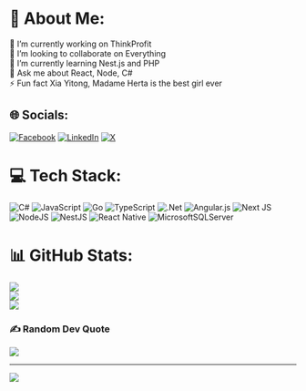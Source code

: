 # 💫 About Me:
🔭 I’m currently working on ThinkProfit<br>👯 I’m looking to collaborate on Everything<br>🌱 I’m currently learning Nest.js and PHP<br>💬 Ask me about React, Node, C#<br>⚡ Fun fact Xia Yitong, Madame Herta is the best girl ever 


## 🌐 Socials:
[![Facebook](https://img.shields.io/badge/Facebook-%231877F2.svg?logo=Facebook&logoColor=white)](https://facebook.com/mikuislife12) [![LinkedIn](https://img.shields.io/badge/LinkedIn-%230077B5.svg?logo=linkedin&logoColor=white)](https://linkedin.com/in/nguyễn-thuỵ-thiên-phúc-99b415332/) [![X](https://img.shields.io/badge/X-black.svg?logo=X&logoColor=white)](https://x.com/its4amhere) 

# 💻 Tech Stack:
![C#](https://img.shields.io/badge/c%23-%23239120.svg?style=for-the-badge&logo=csharp&logoColor=white) ![JavaScript](https://img.shields.io/badge/javascript-%23323330.svg?style=for-the-badge&logo=javascript&logoColor=%23F7DF1E) ![Go](https://img.shields.io/badge/go-%2300ADD8.svg?style=for-the-badge&logo=go&logoColor=white) ![TypeScript](https://img.shields.io/badge/typescript-%23007ACC.svg?style=for-the-badge&logo=typescript&logoColor=white) ![.Net](https://img.shields.io/badge/.NET-5C2D91?style=for-the-badge&logo=.net&logoColor=white) ![Angular.js](https://img.shields.io/badge/angular.js-%23E23237.svg?style=for-the-badge&logo=angularjs&logoColor=white) ![Next JS](https://img.shields.io/badge/Next-black?style=for-the-badge&logo=next.js&logoColor=white) ![NodeJS](https://img.shields.io/badge/node.js-6DA55F?style=for-the-badge&logo=node.js&logoColor=white) ![NestJS](https://img.shields.io/badge/nestjs-%23E0234E.svg?style=for-the-badge&logo=nestjs&logoColor=white) ![React Native](https://img.shields.io/badge/react_native-%2320232a.svg?style=for-the-badge&logo=react&logoColor=%2361DAFB) ![MicrosoftSQLServer](https://img.shields.io/badge/Microsoft%20SQL%20Server-CC2927?style=for-the-badge&logo=microsoft%20sql%20server&logoColor=white)

# 📊 GitHub Stats:
![](https://github-readme-stats.vercel.app/api?username=wirisungs&theme=dark&hide_border=false&include_all_commits=false&count_private=false)<br/>
![](https://github-readme-streak-stats.herokuapp.com/?user=wirisungs&theme=dark&hide_border=false)<br/>
![](https://github-readme-stats.vercel.app/api/top-langs/?username=wirisungs&theme=dark&hide_border=false&include_all_commits=false&count_private=false&layout=compact)

### ✍️ Random Dev Quote
![](https://quotes-github-readme.vercel.app/api?type=horizontal&theme=tokyonight)

---
[![](https://visitcount.itsvg.in/api?id=wirisungs&icon=0&color=0)](https://visitcount.itsvg.in)

<!-- Proudly created with GPRM ( https://gprm.itsvg.in ) -->
